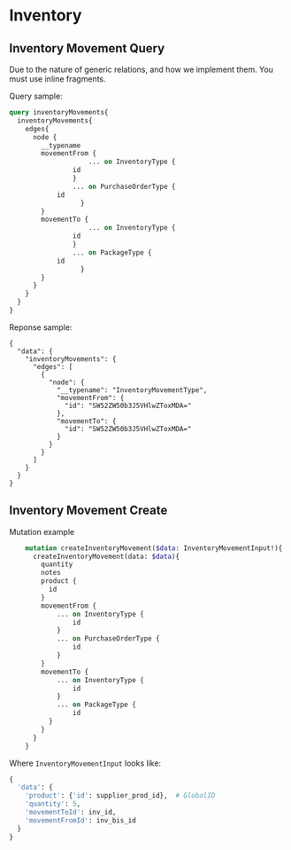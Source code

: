 # Inventory

## Inventory Movement Query

Due to the nature of generic relations, and how we implement them. You must use inline fragments.  

Query sample:

```graphql
query inventoryMovements{
  inventoryMovements{
    edges{
      node {
        __typename
        movementFrom {
					... on InventoryType {
      			id
			    }
			    ... on PurchaseOrderType {
            id
				  }
        }
        movementTo {
					... on InventoryType {
      			id
			    }
			    ... on PackageType {
            id
				  }
        }
      }
    }
  }
}
```

Reponse sample:

```
{
  "data": {
    "inventoryMovements": {
      "edges": [
        {
          "node": {
            "__typename": "InventoryMovementType",
            "movementFrom": {
              "id": "SW52ZW50b3J5VHlwZToxMDA="
            },
            "movementTo": {
              "id": "SW52ZW50b3J5VHlwZToxMDA="
            }
          }
        }
      ]
    }
  }
}
```

## Inventory Movement Create

Mutation example

```graphql
    mutation createInventoryMovement($data: InventoryMovementInput!){
      createInventoryMovement(data: $data){
        quantity
        notes
        product {
          id
        }
        movementFrom {
            ... on InventoryType {
                id
            }
            ... on PurchaseOrderType {
                id
            }
        }
        movementTo {
            ... on InventoryType {
                id
            }
            ... on PackageType {
                id
          }
        }
      }
    }
```

Where `InventoryMovementInput` looks like:

```python
{
  'data': {
    'product': {'id': supplier_prod_id},  # GlobalID
    'quantity': 5,
    'movementToId': inv_id,
    'movementFromId': inv_bis_id
  }
}
```